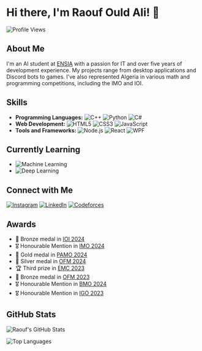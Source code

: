 # Hi there, I'm Raouf Ould Ali! 👋

![Profile Views](https://komarev.com/ghpvc/?username=SpeedCode210&color=blue)

## About Me

I'm an AI student at [ENSIA](https://ensia.edu.dz) with a passion for IT and over five years of development experience. My projects range from desktop applications and Discord bots to games. I've also represented Algeria in various math and programming competitions, including the IMO and IOI.

## Skills

- **Programming Languages:** ![C++](https://img.shields.io/badge/C++-00599C?style=flat&logo=c%2B%2B&logoColor=white) ![Python](https://img.shields.io/badge/Python-3776AB?style=flat&logo=python&logoColor=white) ![C#](https://img.shields.io/badge/C%23-239120?style=flat&logo=c-sharp&logoColor=white)
- **Web Development:** ![HTML5](https://img.shields.io/badge/HTML5-E34F26?style=flat&logo=html5&logoColor=white) ![CSS3](https://img.shields.io/badge/CSS3-1572B6?style=flat&logo=css3&logoColor=white) ![JavaScript](https://img.shields.io/badge/JavaScript-F7DF1E?style=flat&logo=javascript&logoColor=black)
- **Tools and Frameworks:** ![Node.js](https://img.shields.io/badge/Node.js-339933?style=flat&logo=node-dot-js&logoColor=white) ![React](https://img.shields.io/badge/React-61DAFB?style=flat&logo=react&logoColor=black) ![WPF](https://img.shields.io/badge/WPF-5C2D91?style=flat&logo=.net&logoColor=white)

## Currently Learning

- ![Machine Learning](https://img.shields.io/badge/Machine%20Learning-FF6F00?style=flat&logo=tensorflow&logoColor=white)
- ![Deep Learning](https://img.shields.io/badge/Deep%20Learning-0033A0?style=flat&logo=pytorch&logoColor=white)

## Connect with Me

[![Instagram](https://img.shields.io/badge/Instagram-E4405F?style=flat&logo=instagram&logoColor=white)](https://instagram.com/raouf_speedcode)
[![LinkedIn](https://img.shields.io/badge/LinkedIn-0A66C2?style=flat&logo=linkedin&logoColor=white)]([https://www.linkedin.com/in/raouf_speedcode](https://www.linkedin.com/in/raoufouldali/))
[![Codeforces](https://img.shields.io/badge/Codeforces-1F8ACB?style=flat&logo=codeforces&logoColor=white)](https://codeforces.com/profile/speedcode)

## Awards

- 🥉 Bronze medal in [IOI 2024](https://www.ioi2024.eg)
- 🎖️ Honourable Mention in [IMO 2024](https://www.imo2024.uk)
- 🥇 Gold medal in [PAMO 2024](https://pamo24.ms.wits.ac.za)
- 🥈 Silver medal in [OFM 2024](https://ofm2024.mathraining.be)
- 🏆 Third prize in [EMC 2023](https://emc.mnm.hr)
- 🥉 Bronze medal in [OFM 2023](https://www.olympiadefm.com)
- 🎖️ Honourable Mention in [BMO 2024](https://bmo2024.org)
- 🎖️ Honourable Mention in [IGO 2023](https://igo-official.com)

## GitHub Stats

![Raouf's GitHub Stats](https://github-readme-stats.vercel.app/api?username=SpeedCode210&show_icons=true&theme=radical)

![Top Languages](https://github-readme-stats.vercel.app/api/top-langs/?username=SpeedCode210&layout=compact&theme=radical)
